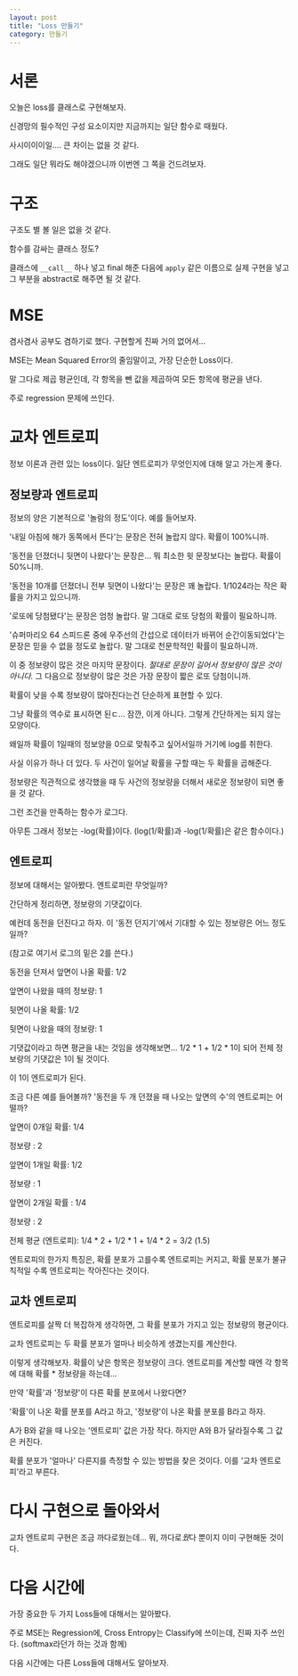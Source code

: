 ```yaml
---
layout: post
title: "Loss 만들기"
category: 만들기
---
```


# 서론

오늘은 loss를 클래스로 구현해보자.

신경망의 필수적인 구성 요소이지만 지금까지는 일단 함수로 때웠다.

사시이이이일.... 큰 차이는 없을 것 같다.

그래도 일단 뭐라도 해야겠으니까 이번엔 그 쪽을 건드려보자.

# 구조

구조도 별 볼 일은 없을 것 같다.

함수를 감싸는 클래스 정도?

클래스에 `__call__` 하나 넣고 final 해준 다음에 `apply` 같은 이름으로 실제 구현을 넣고 그 부분을 abstract로 해주면 될 것 같다.

# MSE

겸사겸사 공부도 겸하기로 했다. 구현할게 진짜 거의 없어서...

MSE는 Mean Squared Error의 줄임말이고, 가장 단순한 Loss이다.

말 그다로 제곱 평균인데, 각 항목을 뺀 값을 제곱하여 모든 항목에 평균을 낸다.

주로 regression 문제에 쓰인다.

# 교차 엔트로피

정보 이론과 관련 있는 loss이다. 일단 엔트로피가 무엇인지에 대해 알고 가는게 좋다.

## 정보량과 엔트로피

정보의 양은 기본적으로 '놀람의 정도'이다. 예를 들어보자.

'내일 아침에 해가 동쪽에서 뜬다'는 문장은 전혀 놀랍지 않다. 확률이 100%니까.

'동전을 던졌더니 뒷면이 나왔다'는 문장은... 뭐 최소한 윗 문장보다는 놀랍다. 확률이 50%니까.

'동전을 10개를 던졌더니 전부 뒷면이 나왔다'는 문장은 꽤 놀랍다. 1/1024라는 작은 확률을 가지고 있으니까.

'로또에 당첨됐다'는 문장은 엄청 놀랍다. 말 그대로 로또 당첨의 확률이 필요하니까.

'슈퍼마리오 64 스피드론 중에 우주선의 간섭으로 데이터가 바뀌어 순간이동되었다'는 문장은 믿을 수 없을 정도로 놀랍다. 말 그대로 천문학적인 확률이 필요하니까.

이 중 정보량이 많은 것은 마지막 문장이다. *절대로 문장이 길어서 정보량이 많은 것이 아니다.* 그 다음으로 정보량이 많은 것은 가장 문장이 짧은 로또 당첨이니까.

확률이 낮을 수록 정보량이 많아진다는건 단순하게 표현할 수 있다.

그냥 확률의 역수로 표시하면 된ㄷ... 잠깐, 이게 아니다. 그렇게 간단하게는 되지 않는 모양이다.

왜일까 확률이 1일때의 정보양을 0으로 맞춰주고 싶어서일까 거기에 log를 취한다.

사실 이유가 하나 더 있다. 두 사건이 일어날 확률을 구할 때는 두 확률을 곱해준다.

정보량은 직관적으로 생각했을 때 두 사건의 정보량을 더해서 새로운 정보량이 되면 좋을 것 같다.

그런 조건을 만족하는 함수가 로그다.

아무튼 그래서 정보는 -log(확률)이다. (log(1/확률)과 -log(1/확률)은 같은 함수이다.)

## 엔트로피

정보에 대해서는 알아봤다. 엔트로피란 무엇일까?

간단하게 정리하면, 정보량의 기댓값이다.

예컨데 동전을 던진다고 하자. 이 '동전 던지기'에서 기대할 수 있는 정보량은 어느 정도일까?

(참고로 여기서 로그의 밑은 2를 쓴다.)

동전을 던져서 앞면이 나올 확률: 1/2

앞면이 나왔을 때의 정보량: 1

뒷면이 나올 확률: 1/2

뒷면이 나왔을 때의 정보량: 1

기댓값이라고 하면 평균을 내는 것임을 생각해보면... 1/2 * 1 + 1/2 * 1이 되어 전체 정보량의 기댓값은 1이 될 것이다.

이 1이 엔트로피가 된다.

조금 다른 예를 들어볼까? '동전을 두 개 던졌을 때 나오는 앞면의 수'의 엔트로피는 어떨까?

앞면이 0개일 확률: 1/4

정보량 : 2

앞면이 1개일 확률: 1/2

정보량 : 1

앞면이 2개일 확률 : 1/4

정보량 : 2

전체 평균 (엔트로피): 1/4 * 2 + 1/2 * 1 + 1/4 * 2 = 3/2 (1.5)

엔트로피의 한가지 특징은, 확률 분포가 고를수록 엔트로피는 커지고, 확률 분포가 불규칙적일 수록 엔트로피는 작아진다는 것이다.

## 교차 엔트로피

엔트로피를 살짝 더 복잡하게 생각하면, 그 확률 분포가 가지고 있는 정보량의 평균이다.

교차 엔트로피는 두 확률 분포가 얼마나 비슷하게 생겼는지를 계산한다.

이렇게 생각해보자. 확률이 낮은 항목은 정보량이 크다. 엔트로피를 계산할 때엔 각 항목에 대해 확률 * 정보량을 하는데...

만약 '확률'과 '정보량'이 다른 확률 분포에서 나왔다면?

'확률'이 나온 확률 분포를 A라고 하고, '정보량'이 나온 확률 분포를 B라고 하자.

A가 B와 같을 때 나오는 '엔트로피' 값은 가장 작다. 하지만 A와 B가 달라질수록 그 값은 커진다.

확률 분포가 '얼마나' 다른지를 측정할 수 있는 방법을 찾은 것이다. 이를 '교차 엔트로피'라고 부른다.

# 다시 구현으로 돌아와서

교차 엔트로피 구현은 조금 까다로웠는데... 뭐, 까다로*웠*다 뿐이지 이미 구현해둔 것이다.

# 다음 시간에

가장 중요한 두 가지 Loss들에 대해서는 알아봤다.

주로 MSE는 Regression에, Cross Entropy는 Classify에 쓰이는데, 진짜 자주 쓰인다. (softmax라던가 하는 것과 함께)

다음 시간에는 다른 Loss들에 대해서도 알아보자.
